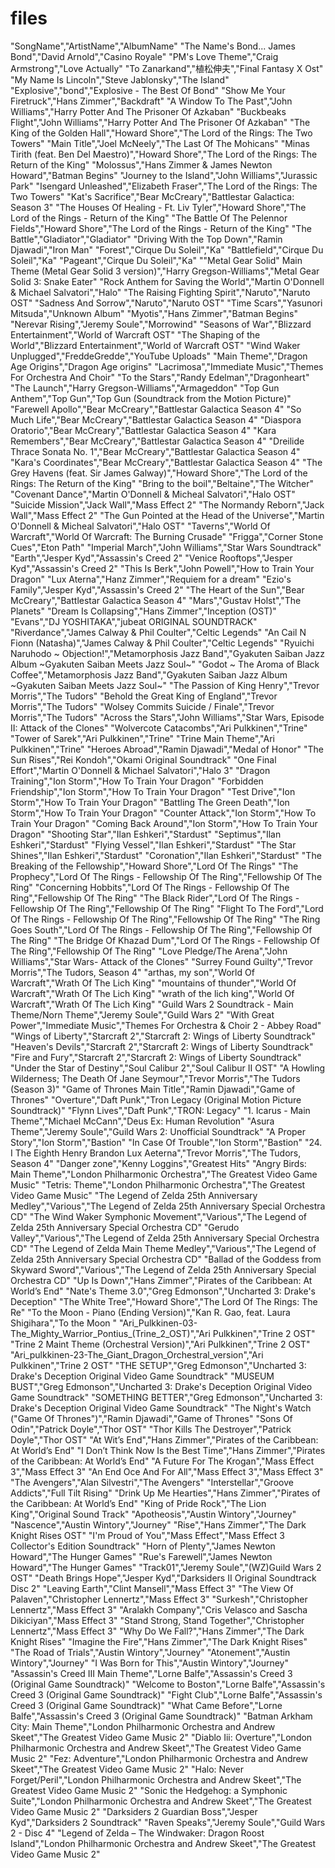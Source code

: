 # files
"SongName","ArtistName","AlbumName"
"The Name's Bond... James Bond","David Arnold","Casino Royale"
"PM's Love Theme","Craig Armstrong","Love Actually"
"To Zanarkand","植松伸夫","Final Fantasy X Ost"
"My Name Is Lincoln","Steve Jablonsky","The Island"
"Explosive","bond","Explosive - The Best Of Bond"
"Show Me Your Firetruck","Hans Zimmer","Backdraft"
"A Window To The Past","John Williams","Harry Potter And The Prisoner Of Azkaban"
"Buckbeaks Flight","John Williams","Harry Potter And The Prisoner Of Azkaban"
"The King of the Golden Hall","Howard Shore","The Lord of the Rings: The Two Towers"
"Main Title","Joel McNeely","The Last Of The Mohicans"
"Minas Tirith (feat. Ben Del Maestro)","Howard Shore","The Lord of the Rings: The Return of the King"
"Molossus","Hans Zimmer & James Newton Howard","Batman Begins"
"Journey to the Island","John Williams","Jurassic Park"
"Isengard Unleashed","Elizabeth Fraser","The Lord of the Rings: The Two Towers"
"Kat's Sacrifice","Bear McCreary","Battlestar Galactica: Season 3"
"The Houses Of Healing - Ft. Liv Tyler","Howard Shore","The Lord of the Rings - Return of the King"
"The Battle Of The Pelennor Fields","Howard Shore","The Lord of the Rings - Return of the King"
"The Battle","Gladiator","Gladiator"
"Driving With the Top Down","Ramin Djawadi","Iron Man"
"Forest","Cirque Du Soleil","Ka"
"Battlefield","Cirque Du Soleil","Ka"
"Pageant","Cirque Du Soleil","Ka"
"\"Metal Gear Solid\" Main Theme (Metal Gear Solid 3 version)","Harry Gregson-Williams","Metal Gear Solid 3: Snake Eater"
"Rock Anthem for Saving the World","Martin O'Donnell & Michael Salvatori","Halo"
"The Raising Fighting Spirit","Naruto","Naruto OST"
"Sadness And Sorrow","Naruto","Naruto OST"
"Time Scars","Yasunori Mitsuda","Unknown Album"
"Myotis","Hans Zimmer","Batman Begins"
"Nerevar Rising","Jeremy Soule","Morrowind"
"Seasons of War","Blizzard Entertainment","World of Warcraft OST"
"The Shaping of the World","Blizzard Entertainment","World of Warcraft OST"
"Wind Waker Unplugged","FreddeGredde","YouTube Uploads"
"Main Theme","Dragon Age Origins","Dragon Age origins"
"Lacrimosa","Immediate Music","Themes For Orchestra And Choir"
"To the Stars","Randy Edelman","Dragonheart"
"The Launch","Harry Gregson-Williams","Armageddon"
"Top Gun Anthem","Top Gun","Top Gun (Soundtrack from the Motion Picture)"
"Farewell Apollo","Bear McCreary","Battlestar Galactica Season 4"
"So Much Life","Bear McCreary","Battlestar Galactica Season 4"
"Diaspora Oratorio","Bear McCreary","Battlestar Galactica Season 4"
"Kara Remembers","Bear McCreary","Battlestar Galactica Season 4"
"Dreilide Thrace Sonata No. 1","Bear McCreary","Battlestar Galactica Season 4"
"Kara's Coordinates","Bear McCreary","Battlestar Galactica Season 4"
"The Grey Havens (feat. Sir James Galway)","Howard Shore","The Lord of the Rings: The Return of the King"
"Bring to the boil","Beltaine","The Witcher"
"Covenant Dance","Martin O'Donnell & Micheal Salvatori","Halo OST"
"Suicide Mission","Jack Wall","Mass Effect 2"
"The Normandy Reborn","Jack Wall","Mass Effect 2"
"The Gun Pointed at the Head of the Universe","Martin O'Donnell & Micheal Salvatori","Halo OST"
"Taverns","World Of Warcraft","World Of Warcraft: The Burning Crusade"
"Frigga","Corner Stone Cues","Eton Path"
"Imperial March","John Williams","Star Wars Soundtrack"
"Earth","Jesper Kyd","Assassin's Creed 2"
"Venice Rooftops","Jesper Kyd","Assassin's Creed 2"
"This Is Berk","John Powell","How to Train Your Dragon"
"Lux Aterna","Hanz Zimmer","Requiem for a dream"
"Ezio's Family","Jesper Kyd","Assassin's Creed 2"
"The Heart of the Sun","Bear McCreary","Battlestar Galactica Season 4"
"Mars","Gustav Holst","The Planets"
"Dream Is Collapsing","Hans Zimmer","Inception (OST)"
"Evans","DJ YOSHITAKA","jubeat ORIGINAL SOUNDTRACK"
"Riverdance","James Calway & Phil Coulter","Celtic Legends"
"An Cail N Fionn (Natasha)","James Calway & Phil Coulter","Celtic Legends"
"Ryuichi Naruhodo ~ Objection!","Metamorphosis Jazz Band","Gyakuten Saiban Jazz Album ~Gyakuten Saiban Meets Jazz Soul~"
"Godot ~ The Aroma of Black Coffee","Metamorphosis Jazz Band","Gyakuten Saiban Jazz Album ~Gyakuten Saiban Meets Jazz Soul~"
"The Passion of King Henry","Trevor Morris","The Tudors"
"Behold the Great King of England","Trevor Morris","The Tudors"
"Wolsey Commits Suicide / Finale","Trevor Morris","The Tudors"
"Across the Stars","John Williams","Star Wars, Episode II: Attack of the Clones"
"Wolvercote Catacombs","Ari Pulkkinen","Trine"
"Tower of Sarek","Ari Pulkkinen","Trine"
"Trine Main Theme","Ari Pulkkinen","Trine"
"Heroes Abroad","Ramin Djawadi","Medal of Honor"
"The Sun Rises","Rei Kondoh","Okami Original Soundtrack"
"One Final Effort","Martin O'Donnell & Michael Salvatori","Halo 3"
"Dragon Training","Ion Storm","How To Train Your Dragon"
"Forbidden Friendship","Ion Storm","How To Train Your Dragon"
"Test Drive","Ion Storm","How To Train Your Dragon"
"Battling The Green Death","Ion Storm","How To Train Your Dragon"
"Counter Attack","Ion Storm","How To Train Your Dragon"
"Coming Back Around","Ion Storm","How To Train Your Dragon"
"Shooting Star","Ilan Eshkeri","Stardust"
"Septimus","Ilan Eshkeri","Stardust"
"Flying Vessel","Ilan Eshkeri","Stardust"
"The Star Shines","Ilan Eshkeri","Stardust"
"Coronation","Ilan Eshkeri","Stardust"
"The Breaking of the Fellowship","Howard Shore","Lord Of The Rings"
"The Prophecy","Lord Of The Rings - Fellowship Of The Ring","Fellowship Of The Ring"
"Concerning Hobbits","Lord Of The Rings - Fellowship Of The Ring","Fellowship Of The Ring"
"The Black Rider","Lord Of The Rings - Fellowship Of The Ring","Fellowship Of The Ring"
"Flight To The Ford","Lord Of The Rings - Fellowship Of The Ring","Fellowship Of The Ring"
"The Ring Goes South","Lord Of The Rings - Fellowship Of The Ring","Fellowship Of The Ring"
"The Bridge Of Khazad Dum","Lord Of The Rings - Fellowship Of The Ring","Fellowship Of The Ring"
"Love Pledge/The Arena","John Williams","Star Wars- Attack of the Clones"
"Surrey Found Guilty","Trevor Morris","The Tudors, Season 4"
"arthas, my son","World Of Warcraft","Wrath Of The Lich King"
"mountains of thunder","World Of Warcraft","Wrath Of The Lich King"
"wrath of the lich king","World Of Warcraft","Wrath Of The Lich King"
"Guild Wars 2 Soundtrack - Main Theme/Norn Theme","Jeremy Soule","Guild Wars 2"
"With Great Power","Immediate Music","Themes For Orchestra & Choir 2 - Abbey Road"
"Wings of Liberty","Starcraft 2","Starcraft 2: Wings of Liberty Soundtrack"
"Heaven's Devils","Starcraft 2","Starcraft 2: Wings of Liberty Soundtrack"
"Fire and Fury","Starcraft 2","Starcraft 2: Wings of Liberty Soundtrack"
"Under the Star of Destiny","Soul Calibur 2","Soul Calibur II OST"
"A Howling Wilderness; The Death Of Jane Seymour","Trevor Morris","The Tudors (Season 3)"
"Game of Thrones Main Title","Ramin Djawadi","Game of Thrones"
"Overture","Daft Punk","Tron Legacy (Original Motion Picture Soundtrack)"
"Flynn Lives","Daft Punk","TRON: Legacy"
"1. Icarus - Main Theme","Michael McCann","Deus Ex: Human Revolution"
"Asura Theme","Jeremy Soule","Guild Wars 2: Unofficial Soundtrack"
"A Proper Story","Ion Storm","Bastion"
"In Case Of Trouble","Ion Storm","Bastion"
"24. I The Eighth Henry  Brandon Lux Aeterna","Trevor Morris","The Tudors, Season 4"
"Danger zone","Kenny Loggins","Greatest Hits"
"Angry Birds: Main Theme","London Philharmonic Orchestra","The Greatest Video Game Music"
"Tetris: Theme","London Philharmonic Orchestra","The Greatest Video Game Music"
"The Legend of Zelda 25th Anniversary Medley","Various","The Legend of Zelda 25th Anniversary Special Orchestra CD"
"The Wind Waker Symphonic Movement","Various","The Legend of Zelda 25th Anniversary Special Orchestra CD"
"Gerudo Valley","Various","The Legend of Zelda 25th Anniversary Special Orchestra CD"
"The Legend of Zelda Main Theme Medley","Various","The Legend of Zelda 25th Anniversary Special Orchestra CD"
"Ballad of the Goddess from Skyward Sword","Various","The Legend of Zelda 25th Anniversary Special Orchestra CD"
"Up Is Down","Hans Zimmer","Pirates of the Caribbean: At World’s End"
"Nate's Theme 3.0","Greg Edmonson","Uncharted 3: Drake's Deception"
"The White Tree","Howard Shore","The Lord Of The Rings: The Re"
"To the Moon  - Piano (Ending Version)","Kan R. Gao, feat. Laura Shigihara","To the Moon <OST>"
"Ari_Pulkkinen-03-The_Mighty_Warrior_Pontius_(Trine_2_OST)","Ari Pulkkinen","Trine 2 OST"
"Trine 2 Maint Theme (Orchestral Version)","Ari Pulkkinen","Trine 2 OST"
"Ari_pulkkinen-23-The_Giant_Dragon_Orchestral_version","Ari Pulkkinen","Trine 2 OST"
"THE SETUP","Greg Edmonson","Uncharted 3: Drake's Deception Original Video Game Soundtrack"
"MUSEUM BUST","Greg Edmonson","Uncharted 3: Drake's Deception Original Video Game Soundtrack"
"SOMETHING BETTER","Greg Edmonson","Uncharted 3: Drake's Deception Original Video Game Soundtrack"
"The Night's Watch (\"Game Of Thrones\")","Ramin Djawadi","Game of Thrones"
"Sons Of Odin","Patrick Doyle","Thor OST"
"Thor Kills The Destroyer","Patrick Doyle","Thor OST"
"At Wit’s End","Hans Zimmer","Pirates of the Caribbean: At World’s End"
"I Don’t Think Now Is the Best Time","Hans Zimmer","Pirates of the Caribbean: At World’s End"
"A Future For The Krogan","Mass Effect 3","Mass Effect 3"
"An End Oce And For All","Mass Effect 3","Mass Effect 3"
"The Avengers","Alan Silvestri","The Avengers"
"Interstellar","Groove Addicts","Full Tilt Rising"
"Drink Up Me Hearties","Hans Zimmer","Pirates of the Caribbean: At World’s End"
"King of Pride Rock","The Lion King","Original Sound Track"
"Apotheosis","Austin Wintory","Journey"
"Nascence","Austin Wintory","Journey"
"Rise","Hans Zimmer","The Dark Knight Rises OST"
"I'm Proud of You","Mass Effect","Mass Effect 3 Collector's Edition Soundtrack"
"Horn of Plenty","James Newton Howard","The Hunger Games"
"Rue's Farewell","James Newton Howard","The Hunger Games"
"Track01","Jeremy Soule","(WZ)Guild Wars 2 OST"
"Death Brings Hope","Jesper Kyd","Darksiders II Original Soundtrack Disc 2"
"Leaving Earth","Clint Mansell","Mass Effect 3"
"The View Of Palaven","Christopher Lennertz","Mass Effect 3"
"Surkesh","Christopher Lennertz","Mass Effect 3"
"Aralakh Company","Cris Velasco and Sascha Dikiciyan","Mass Effect 3"
"Stand Strong, Stand Together","Christopher Lennertz","Mass Effect 3"
"Why Do We Fall?","Hans Zimmer","The Dark Knight Rises"
"Imagine the Fire","Hans Zimmer","The Dark Knight Rises"
"The Road of Trials","Austin Wintory","Journey"
"Atonement","Austin Wintory","Journey"
"I Was Born for This","Austin Wintory","Journey"
"Assassin's Creed III Main Theme","Lorne Balfe","Assassin's Creed 3 (Original Game Soundtrack)"
"Welcome to Boston","Lorne Balfe","Assassin's Creed 3 (Original Game Soundtrack)"
"Fight Club","Lorne Balfe","Assassin's Creed 3 (Original Game Soundtrack)"
"What Came Before","Lorne Balfe","Assassin's Creed 3 (Original Game Soundtrack)"
"Batman Arkham City: Main Theme","London Philharmonic Orchestra and Andrew Skeet","The Greatest Video Game Music 2"
"Diablo Iii: Overture","London Philharmonic Orchestra and Andrew Skeet","The Greatest Video Game Music 2"
"Fez: Adventure","London Philharmonic Orchestra and Andrew Skeet","The Greatest Video Game Music 2"
"Halo: Never Forget/Peril","London Philharmonic Orchestra and Andrew Skeet","The Greatest Video Game Music 2"
"Sonic the Hedgehog: a Symphonic Suite","London Philharmonic Orchestra and Andrew Skeet","The Greatest Video Game Music 2"
"Darksiders 2 Guardian Boss","Jesper Kyd","Darksiders 2 Soundtrack"
"Raven Speaks","Jeremy Soule","Guild Wars 2 - Disc 4"
"Legend of Zelda – The Windwaker: Dragon Roost Island","London Philharmonic Orchestra and Andrew Skeet","The Greatest Video Game Music 2"
